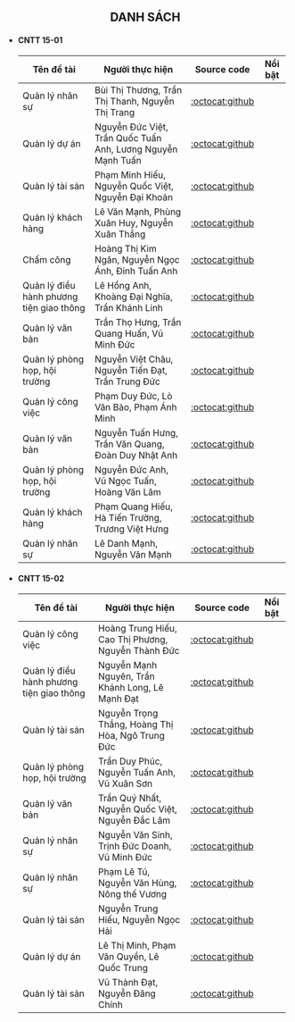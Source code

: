 <h2 align="center">
    DANH SÁCH
</h2>

- #### CNTT 15-01
    | Tên đề tài    | Người thực hiện | Source code     | Nổi bật     |
    | ------------- | ----------------| --------------- | ----------- |
    | Quản lý nhân sự | Bùi Thị Thương, Trần Thị Thanh, Nguyễn Thị Trang| [:octocat:github](https://github.com/Thanhh-803/TTDN-15-01-N1)|
    | Quản lý dự án| Nguyễn Đức Việt, Trần Quốc Tuấn Anh, Lương Nguyễn Mạnh Tuấn| [:octocat:github](https://github.com/mtuan3110/TTDN-15-01-N2.git)|
    | Quản lý tài sản | Phạm Minh Hiếu, Nguyễn Quốc Việt, Nguyễn Đại Khoản| [:octocat:github](https://github.com/hieupham10032003/TTDN-15-01)|
    | Quản lý khách hàng| Lê Văn Mạnh, Phùng Xuân Huy, Nguyễn Xuân Thắng| [:octocat:github](https://github.com/ToiYeuDaiNam/TTDN-15-01-N4.git)|
    | Chấm công| Hoàng Thị Kim Ngân, Nguyễn Ngọc Ánh, Đinh Tuấn Anh| [:octocat:github](https://github.com/dinhtuananh188/TTDN-15-01-N5)|
    | Quản lý điều hành phương tiện giao thông| Lê Hồng Anh, Khoàng Đại Nghĩa, Trần Khánh Linh | [:octocat:github](https://github.com/dainghia99/TTDN-15-01-N6)|
    | Quản lý văn bản| Trần Thọ Hưng, Trần Quang Huấn, Vũ Minh Đức |[:octocat:github](https://github.com/tranhuan123/TTDN-15-01-N1)|
    | Quản lý phòng họp, hội trường| Nguyễn Việt Châu, Nguyễn Tiến Đạt, Trần Trung Đức | [:octocat:github](https://github.com/nguyendat2610/TTDN-15-01-N8)|
    | Quản lý công việc| Phạm Duy Đức, Lò Văn Bảo, Phạm Ánh Minh |[:octocat:github](https://github.com/baovan22/TTDN-15-01-N9)|
    | Quản lý văn bản| Nguyễn Tuấn Hưng, Trần Văn Quang, Đoàn Duy Nhật Anh |[:octocat:github](https://github.com/hungtay/TTDN-15-01-N10)|
    | Quản lý phòng họp, hội trường| Nguyễn Đức Anh, Vũ Ngọc Tuấn, Hoàng Văn Lâm |[:octocat:github](https://github.com/hoanglam19/TTDN)|
    | Quản lý khách hàng| Phạm Quang Hiếu, Hà Tiến Trường, Trương Việt Hưng |[:octocat:github](https://github.com/truonghungg/TTDN-15-01-N12)|
    | Quản lý nhân sự| Lê Danh Mạnh, Nguyễn Văn Mạnh |[:octocat:github](https://github.com/LeDanhManh24092002/TTDN)|
- #### CNTT 15-02
    | Tên đề tài    | Người thực hiện | Source code     | Nổi bật     |
    | ------------- | ----------------|---------------- | ----------- |
    | Quản lý công việc |Hoàng Trung Hiếu, Cao Thị Phương, Nguyễn Thành Đức| [:octocat:github](https://github.com/HieuK1502/TTDN-15-02-N1)|
    | Quản lý điều hành phương tiện giao thông|Nguyễn Mạnh Nguyên, Trần Khánh Long, Lê Mạnh Đạt| [:octocat:github](https://github.com/Tranlong291003/TTDN-15-02-N6)|
    | Quản lý tài sản |Nguyễn Trọng Thắng, Hoàng Thị Hòa, Ngô Trung Đức| [:octocat:github](https://github.com/thang0305/TTDN-15-02-N3)|
    | Quản lý phòng họp, hội trường |Trần Duy Phúc, Nguyễn Tuấn Anh, Vũ Xuân Sơn| [:octocat:github](https://github.com/duyphucceem/TTDN-15-02-N7)|
    | Quản lý văn bản |Trần Quý Nhất, Nguyễn Quốc Việt, Nguyễn Đắc Lâm| [:octocat:github](https://github.com/TranQuyNhat/TTDN-15-02-N2)|
    | Quản lý nhân sự |Nguyễn Văn Sinh, Trịnh Đức Doanh, Vũ Minh Đức| [:octocat:github](https://github.com/minhducvu0/TTDN-15-02-N4)|
    | Quản lý nhân sự |Phạm Lê Tú, Nguyễn Văn Hùng, Nông thế Vương| [:octocat:github](https://github.com/NongTheVuong/TTDN-15-02-N8)|
    | Quản lý tài sản |Nguyễn Trung Hiếu, Nguyễn Ngọc Hải| [:octocat:github](https://github.com/NgocHai77/TTDN-15-02-N10)|
    | Quản lý dự án |Lê Thị Minh, Phạm Văn Quyền, Lê Quốc Trung| [:octocat:github](https://github.com/vanquyen1/TTDN-15-02-N5)|
    | Quản lý tài sản |Vũ Thành Đạt, Nguyễn Đăng Chính| [:octocat:github](https://github.com/chinhnguyen-k15/TTDN-15-02-N9)|